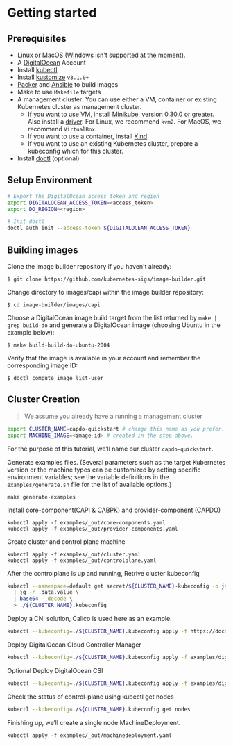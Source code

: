 # Getting started

## Prerequisites

- Linux or MacOS (Windows isn't supported at the moment).
- A [DigitalOcean][DigitalOcean] Account
- Install [kubectl][kubectl]
- Install [kustomize][kustomize] `v3.1.0+`
- [Packer][Packer] and [Ansible][Ansible] to build images
- Make to use `Makefile` targets
- A management cluster. You can use either a VM, container or existing Kubernetes cluster as management cluster.
   - If you want to use VM, install [Minikube][Minikube], version 0.30.0 or greater. Also install a [driver][Minikube Driver]. For Linux, we recommend `kvm2`. For MacOS, we recommend `VirtualBox`.
   - If you want to use a container, install [Kind][kind].
   - If you want to use an existing Kubernetes cluster, prepare a kubeconfig which for this cluster.
- Install [doctl][doctl] (optional)

## Setup Environment

```bash
# Export the DigitalOcean access token and region
export DIGITALOCEAN_ACCESS_TOKEN=<access_token>
export DO_REGION=<region>

# Init doctl
doctl auth init --access-token ${DIGITALOCEAN_ACCESS_TOKEN}
```

## Building images

Clone the image builder repository if you haven't already:

    $ git clone https://github.com/kubernetes-sigs/image-builder.git

Change directory to images/capi within the image builder repository:

    $ cd image-builder/images/capi

Choose a DigitalOcean image build target from the list returned by `make | grep build-do` and generate a DigitalOcean image (choosing Ubuntu in the example below):

    $ make build-build-do-ubuntu-2004

Verify that the image is available in your account and remember the corresponding image ID:

    $ doctl compute image list-user


## Cluster Creation

> We assume you already have a running a management cluster

```bash
export CLUSTER_NAME=capdo-quickstart # change this name as you prefer.
export MACHINE_IMAGE=<image-id> # created in the step above.
```

For the purpose of this tutorial, we’ll name our cluster `capdo-quickstart`.

Generate examples files. (Several parameters such as the target Kubernetes version or the machine types can be customized by setting specific environment variables; see the variable definitions in the `examples/generate.sh` file for the list of available options.)

```
make generate-examples
```

Install core-component(CAPI & CABPK) and provider-component (CAPDO)

```
kubectl apply -f examples/_out/core-components.yaml
kubectl apply -f examples/_out/provider-components.yaml
```

Create cluster and control plane machine

```
kubectl apply -f examples/_out/cluster.yaml
kubectl apply -f examples/_out/controlplane.yaml
```

After the controlplane is up and running, Retrive cluster kubeconfig

```bash
kubectl --namespace=default get secret/${CLUSTER_NAME}-kubeconfig -o json \
  | jq -r .data.value \
  | base64 --decode \
  > ./${CLUSTER_NAME}.kubeconfig
```

Deploy a CNI solution, Calico is used here as an example.

```bash
kubectl --kubeconfig=./${CLUSTER_NAME}.kubeconfig apply -f https://docs.projectcalico.org/v3.8/manifests/calico.yaml
```

Deploy DigitalOcean Cloud Controller Manager

```bash
kubectl --kubeconfig=./${CLUSTER_NAME}.kubeconfig apply -f examples/digitalocean-cloud-controller-manager.yaml
```

Optional Deploy DigitalOcean CSI

```bash
kubectl --kubeconfig=./${CLUSTER_NAME}.kubeconfig apply -f examples/digitalocean-csi.yaml
```

Check the status of control-plane using kubectl get nodes

```bash
kubectl --kubeconfig=./${CLUSTER_NAME}.kubeconfig get nodes
```

Finishing up, we’ll create a single node MachineDeployment.

```
kubectl apply -f examples/_out/machinedeployment.yaml
```

<!-- References -->
[kubectl]: https://kubernetes.io/docs/tasks/tools/install-kubectl/
[kustomize]: https://github.com/kubernetes-sigs/kustomize/releases
[kind]: https://github.com/kubernetes-sigs/kind#installation-and-usage
[doctl]: https://github.com/digitalocean/doctl#installing-doctl
[Minikube]: https://kubernetes.io/docs/tasks/tools/install-minikube/
[Minikube Driver]: https://github.com/kubernetes/minikube/blob/master/docs/drivers.md
[Packer]: https://www.packer.io/intro/getting-started/install.html
[Ansible]: https://docs.ansible.com/ansible/latest/installation_guide/intro_installation.html
[DigitalOcean]: https://cloud.digitalocean.com/